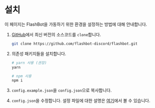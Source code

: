 # 설치

이 페이지는 FlashBot을 가동하기 위한 환경을 설정하는 방법에 대해 안내합니다.

1. [GitHub](https://github.com/flashbot-discord/flashbot)에서 최신 버전의 소스코드를 `clone`합니다.

   ```bash
   git clone https://github.com/flashbot-discord/flashbot.git
   ```

2. 의존성 패키지들을 설치합니다.

   ```bash
   # yarn 사용 (권장)
   yarn

   # npm 사용
   npm i
   ```

3. `config.example.json`을 `config.json`으로 복사합니다.
4. `config.json`을 수정합니다. 설정 파일에 대한 설명은 [여기](https://github.com/flashbot-discord/docs/tree/7de5c29a3bb7ed60704defdad6d5ad67f6b860c7/selfhosting/config.md)에서 볼 수 있습니다.

